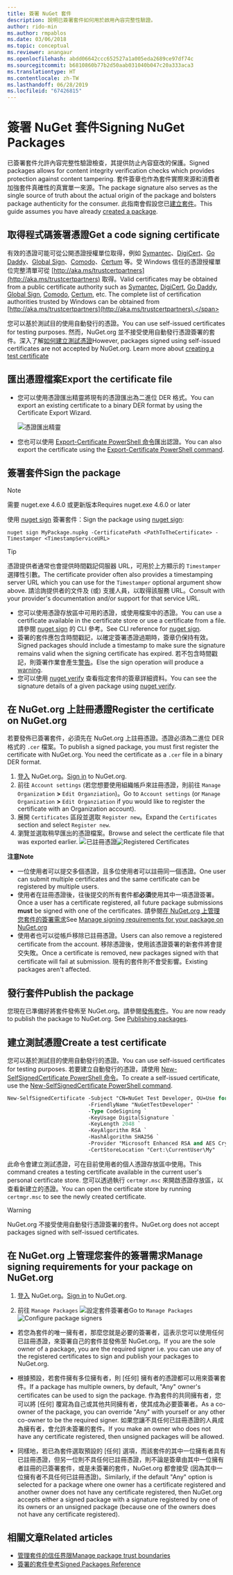 ```yaml
---
title: 簽署 NuGet 套件
description: 說明已簽署套件如何用於啟用內容完整性驗證。
author: rido-min
ms.author: rmpablos
ms.date: 03/06/2018
ms.topic: conceptual
ms.reviewer: anangaur
ms.openlocfilehash: abdd06642ccc652527a1a005eda2689ce97df74c
ms.sourcegitcommit: b6810860b77b2d50aab031040b047c20a333aca3
ms.translationtype: HT
ms.contentlocale: zh-TW
ms.lasthandoff: 06/28/2019
ms.locfileid: "67426815"
---
```

# <a name="signing-nuget-packages"></a><span data-ttu-id="fb59d-103">簽署 NuGet 套件</span><span class="sxs-lookup"><span data-stu-id="fb59d-103">Signing NuGet Packages</span></span>

<span data-ttu-id="fb59d-104">已簽署套件允許內容完整性驗證檢查，其提供防止內容竄改的保護。</span><span class="sxs-lookup"><span data-stu-id="fb59d-104">Signed packages allows for content integrity verification checks which provides protection against content tampering.</span></span> <span data-ttu-id="fb59d-105">套件簽章也作為套件實際來源和消費者加強套件真確性的真實單一來源。</span><span class="sxs-lookup"><span data-stu-id="fb59d-105">The package signature also serves as the single source of truth about the actual origin of the package and bolsters package authenticity for the consumer.</span></span> <span data-ttu-id="fb59d-106">此指南會假設您已[建立套件](creating-a-package.md)。</span><span class="sxs-lookup"><span data-stu-id="fb59d-106">This guide assumes you have already [created a package](creating-a-package.md).</span></span>

## <a name="get-a-code-signing-certificate"></a><span data-ttu-id="fb59d-107">取得程式碼簽署憑證</span><span class="sxs-lookup"><span data-stu-id="fb59d-107">Get a code signing certificate</span></span>

<span data-ttu-id="fb59d-108">有效的憑證可能可從公開憑證授權單位取得，例如 [Symantec](https://trustcenter.websecurity.symantec.com/process/trust/productOptions?productType=SoftwareValidationClass3)、[DigiCert](https://www.digicert.com/code-signing/)、[Go Daddy](https://www.godaddy.com/web-security/code-signing-certificate)、[Global Sign](https://www.globalsign.com/en/code-signing-certificate/)、[Comodo](https://www.comodo.com/e-commerce/code-signing/code-signing-certificate.php)、[Certum](https://www.certum.eu/certum/cert,offer_en_open_source_cs.xml) 等。受 Windows 信任的憑證授權單位完整清單可從 [http://aka.ms/trustcertpartners](http://aka.ms/trustcertpartners) 取得。</span><span class="sxs-lookup"><span data-stu-id="fb59d-108">Valid certificates may be obtained from a public certificate authority such as [Symantec](https://trustcenter.websecurity.symantec.com/process/trust/productOptions?productType=SoftwareValidationClass3), [DigiCert](https://www.digicert.com/code-signing/), [Go Daddy](https://www.godaddy.com/web-security/code-signing-certificate), [Global Sign](https://www.globalsign.com/en/code-signing-certificate/), [Comodo](https://www.comodo.com/e-commerce/code-signing/code-signing-certificate.php), [Certum](https://www.certum.eu/certum/cert,offer_en_open_source_cs.xml), etc. The complete list of certification authorities trusted by Windows can be obtained from [http://aka.ms/trustcertpartners](http://aka.ms/trustcertpartners).</span></span>

<span data-ttu-id="fb59d-109">您可以基於測試目的使用自動發行的憑證。</span><span class="sxs-lookup"><span data-stu-id="fb59d-109">You can use self-issued certificates for testing purposes.</span></span> <span data-ttu-id="fb59d-110">然而，NuGet.org 並不接受使用自動發行憑證簽署的套件。深入了解[如何建立測試憑證](#create-a-test-certificate)</span><span class="sxs-lookup"><span data-stu-id="fb59d-110">However, packages signed using self-issued certificates are not accepted by NuGet.org. Learn more about [creating a test certificate](#create-a-test-certificate)</span></span>

## <a name="export-the-certificate-file"></a><span data-ttu-id="fb59d-111">匯出憑證檔案</span><span class="sxs-lookup"><span data-stu-id="fb59d-111">Export the certificate file</span></span>

* <span data-ttu-id="fb59d-112">您可以使用憑證匯出精靈將現有的憑證匯出為二進位 DER 格式。</span><span class="sxs-lookup"><span data-stu-id="fb59d-112">You can export an existing certificate to a binary DER format by using the Certificate Export Wizard.</span></span>

  ![憑證匯出精靈](../reference/media/CertificateExportWizard.png)

* <span data-ttu-id="fb59d-114">您也可以使用 [Export-Certificate PowerShell 命令](/powershell/module/pkiclient/export-certificate)匯出認證。</span><span class="sxs-lookup"><span data-stu-id="fb59d-114">You can also export the certificate using the [Export-Certificate PowerShell command](/powershell/module/pkiclient/export-certificate).</span></span>

## <a name="sign-the-package"></a><span data-ttu-id="fb59d-115">簽署套件</span><span class="sxs-lookup"><span data-stu-id="fb59d-115">Sign the package</span></span>

> [!note]
> <span data-ttu-id="fb59d-116">需要 nuget.exe 4.6.0 或更新版本</span><span class="sxs-lookup"><span data-stu-id="fb59d-116">Requires nuget.exe 4.6.0 or later</span></span>

<span data-ttu-id="fb59d-117">使用 [nuget sign](../tools/cli-ref-sign.md) 簽署套件：</span><span class="sxs-lookup"><span data-stu-id="fb59d-117">Sign the package using [nuget sign](../tools/cli-ref-sign.md):</span></span>

```cli
nuget sign MyPackage.nupkg -CertificatePath <PathToTheCertificate> -Timestamper <TimestampServiceURL>
```

> [!Tip]
> <span data-ttu-id="fb59d-118">憑證提供者通常也會提供時間戳記伺服器 URL，可用於上方顯示的 `Timestamper` 選擇性引數。</span><span class="sxs-lookup"><span data-stu-id="fb59d-118">The certificate provider often also provides a timestamping server URL which you can use for the `Timestamper` optional argument show above.</span></span> <span data-ttu-id="fb59d-119">請洽詢提供者的文件及 (或) 支援人員，以取得該服務 URL。</span><span class="sxs-lookup"><span data-stu-id="fb59d-119">Consult with your provider's documentation and/or support for that service URL.</span></span>

* <span data-ttu-id="fb59d-120">您可以使用憑證存放區中可用的憑證，或使用檔案中的憑證。</span><span class="sxs-lookup"><span data-stu-id="fb59d-120">You can use a certificate available in the certificate store or use a certificate from a file.</span></span> <span data-ttu-id="fb59d-121">請參閱 [nuget sign](../tools/cli-ref-sign.md) 的 CLI 參考。</span><span class="sxs-lookup"><span data-stu-id="fb59d-121">See CLI reference for [nuget sign](../tools/cli-ref-sign.md).</span></span>
* <span data-ttu-id="fb59d-122">簽署的套件應包含時間戳記，以確定簽署憑證過期時，簽章仍保持有效。</span><span class="sxs-lookup"><span data-stu-id="fb59d-122">Signed packages should include a timestamp to make sure the signature remains valid when the signing certificate has expired.</span></span> <span data-ttu-id="fb59d-123">若不包含時間戳記，則簽署作業會產生[警告](../reference/errors-and-warnings/NU3002.md)。</span><span class="sxs-lookup"><span data-stu-id="fb59d-123">Else the sign operation will produce a [warning](../reference/errors-and-warnings/NU3002.md).</span></span>
* <span data-ttu-id="fb59d-124">您可以使用 [nuget verify](../tools/cli-ref-verify.md) 查看指定套件的簽章詳細資料。</span><span class="sxs-lookup"><span data-stu-id="fb59d-124">You can see the signature details of a given package using [nuget verify](../tools/cli-ref-verify.md).</span></span>

## <a name="register-the-certificate-on-nugetorg"></a><span data-ttu-id="fb59d-125">在 NuGet.org 上註冊憑證</span><span class="sxs-lookup"><span data-stu-id="fb59d-125">Register the certificate on NuGet.org</span></span>

<span data-ttu-id="fb59d-126">若要發佈已簽署套件，必須先在 NuGet.org 上註冊憑證。憑證必須為二進位 DER 格式的 `.cer` 檔案。</span><span class="sxs-lookup"><span data-stu-id="fb59d-126">To publish a signed package, you must first register the certificate with NuGet.org. You need the certificate as a `.cer` file in a binary DER format.</span></span>

1. <span data-ttu-id="fb59d-127">[登入](https://www.nuget.org/users/account/LogOn?returnUrl=%2F) NuGet.org。</span><span class="sxs-lookup"><span data-stu-id="fb59d-127">[Sign in](https://www.nuget.org/users/account/LogOn?returnUrl=%2F) to NuGet.org.</span></span>
1. <span data-ttu-id="fb59d-128">前往 `Account settings` (若您想要使用組織帳戶來註冊憑證，則前往 `Manage Organization` **>** `Edit Organziation`)。</span><span class="sxs-lookup"><span data-stu-id="fb59d-128">Go to `Account settings` (or `Manage Organization` **>** `Edit Organziation` if you would like to register the certificate with an Organization account).</span></span>
1. <span data-ttu-id="fb59d-129">展開 `Certificates` 區段並選取 `Register new`。</span><span class="sxs-lookup"><span data-stu-id="fb59d-129">Expand the `Certificates` section and select `Register new`.</span></span>
1. <span data-ttu-id="fb59d-130">瀏覽並選取稍早匯出的憑證檔案。</span><span class="sxs-lookup"><span data-stu-id="fb59d-130">Browse and select the certficate file that was exported earlier.</span></span>
  <span data-ttu-id="fb59d-131">![已註冊憑證](../reference/media/registered-certs.png)</span><span class="sxs-lookup"><span data-stu-id="fb59d-131">![Registered Certificates](../reference/media/registered-certs.png)</span></span>

<span data-ttu-id="fb59d-132">**注意**</span><span class="sxs-lookup"><span data-stu-id="fb59d-132">**Note**</span></span>
* <span data-ttu-id="fb59d-133">一位使用者可以提交多個憑證，且多位使用者可以註冊同一個憑證。</span><span class="sxs-lookup"><span data-stu-id="fb59d-133">One user can submit multiple certificates and the same certificate can be registered by multiple users.</span></span>
* <span data-ttu-id="fb59d-134">使用者在註冊憑證後，往後提交的所有套件都**必須**使用其中一項憑證簽署。</span><span class="sxs-lookup"><span data-stu-id="fb59d-134">Once a user has a certificate registered, all future package submissions **must** be signed with one of the certificates.</span></span> <span data-ttu-id="fb59d-135">請參閱[在 NuGet.org 上管理您套件的簽署需求](#manage-signing-requirements-for-your-package-on-nugetorg)</span><span class="sxs-lookup"><span data-stu-id="fb59d-135">See [Manage signing requirements for your package on NuGet.org](#manage-signing-requirements-for-your-package-on-nugetorg)</span></span>
* <span data-ttu-id="fb59d-136">使用者也可以從帳戶移除已註冊憑證。</span><span class="sxs-lookup"><span data-stu-id="fb59d-136">Users can also remove a registered certificate from the account.</span></span> <span data-ttu-id="fb59d-137">移除憑證後，使用該憑證簽署的新套件將會提交失敗。</span><span class="sxs-lookup"><span data-stu-id="fb59d-137">Once a certificate is removed, new packages signed with that certificate will fail at submission.</span></span> <span data-ttu-id="fb59d-138">現有的套件則不會受影響。</span><span class="sxs-lookup"><span data-stu-id="fb59d-138">Existing packages aren't affected.</span></span>

## <a name="publish-the-package"></a><span data-ttu-id="fb59d-139">發行套件</span><span class="sxs-lookup"><span data-stu-id="fb59d-139">Publish the package</span></span>

<span data-ttu-id="fb59d-140">您現在已準備好將套件發佈至 NuGet.org。請參閱[發佈套件](../nuget-org/Publish-a-package.md)。</span><span class="sxs-lookup"><span data-stu-id="fb59d-140">You are now ready to publish the package to NuGet.org. See [Publishing packages](../nuget-org/Publish-a-package.md).</span></span>

## <a name="create-a-test-certificate"></a><span data-ttu-id="fb59d-141">建立測試憑證</span><span class="sxs-lookup"><span data-stu-id="fb59d-141">Create a test certificate</span></span>

<span data-ttu-id="fb59d-142">您可以基於測試目的使用自動發行的憑證。</span><span class="sxs-lookup"><span data-stu-id="fb59d-142">You can use self-issued certificates for testing purposes.</span></span> <span data-ttu-id="fb59d-143">若要建立自動發行的憑證，請使用 [New-SelfSignedCertificate PowerShell 命令](/powershell/module/pkiclient/new-selfsignedcertificate)。</span><span class="sxs-lookup"><span data-stu-id="fb59d-143">To create a self-issued certificate, use the [New-SelfSignedCertificate PowerShell command](/powershell/module/pkiclient/new-selfsignedcertificate).</span></span>

```ps
New-SelfSignedCertificate -Subject "CN=NuGet Test Developer, OU=Use for testing purposes ONLY" `
                          -FriendlyName "NuGetTestDeveloper" `
                          -Type CodeSigning `
                          -KeyUsage DigitalSignature `
                          -KeyLength 2048 `
                          -KeyAlgorithm RSA `
                          -HashAlgorithm SHA256 `
                          -Provider "Microsoft Enhanced RSA and AES Cryptographic Provider" `
                          -CertStoreLocation "Cert:\CurrentUser\My" 
```

<span data-ttu-id="fb59d-144">此命令會建立測試憑證，可在目前使用者的個人憑證存放區中使用。</span><span class="sxs-lookup"><span data-stu-id="fb59d-144">This command creates a testing certificate available in the current user's personal certificate store.</span></span> <span data-ttu-id="fb59d-145">您可以透過執行 `certmgr.msc` 來開啟憑證存放區，以查看新建立的憑證。</span><span class="sxs-lookup"><span data-stu-id="fb59d-145">You can open the certificate store by running `certmgr.msc` to see the newly created certificate.</span></span>

> [!Warning]
> <span data-ttu-id="fb59d-146">NuGet.org 不接受使用自動發行憑證簽署的套件。</span><span class="sxs-lookup"><span data-stu-id="fb59d-146">NuGet.org does not accept packages signed with self-issued certificates.</span></span>

## <a name="manage-signing-requirements-for-your-package-on-nugetorg"></a><span data-ttu-id="fb59d-147">在 NuGet.org 上管理您套件的簽署需求</span><span class="sxs-lookup"><span data-stu-id="fb59d-147">Manage signing requirements for your package on NuGet.org</span></span>
1. <span data-ttu-id="fb59d-148">[登入](https://www.nuget.org/users/account/LogOn?returnUrl=%2F) NuGet.org。</span><span class="sxs-lookup"><span data-stu-id="fb59d-148">[Sign in](https://www.nuget.org/users/account/LogOn?returnUrl=%2F) to NuGet.org.</span></span>

1. <span data-ttu-id="fb59d-149">前往 `Manage Packages` 
   ![設定套件簽署者](../reference/media/configure-package-signers.png)</span><span class="sxs-lookup"><span data-stu-id="fb59d-149">Go to `Manage Packages` 
![Configure package signers](../reference/media/configure-package-signers.png)</span></span>

* <span data-ttu-id="fb59d-150">若您為套件的唯一擁有者，那麼您就是必要的簽署者，這表示您可以使用任何已註冊憑證，來簽署自己的套件並發佈至 NuGet.org。</span><span class="sxs-lookup"><span data-stu-id="fb59d-150">If you are the sole owner of a package, you are the required signer i.e. you can use any of the registered certificates to sign and publish your packages to NuGet.org.</span></span>

* <span data-ttu-id="fb59d-151">根據預設，若套件擁有多位擁有者，則 [任何] 擁有者的憑證都可以用來簽署套件。</span><span class="sxs-lookup"><span data-stu-id="fb59d-151">If a package has multiple owners, by default, "Any" owner's certificates can be used to sign the package.</span></span> <span data-ttu-id="fb59d-152">作為套件的共同擁有者，您可以將 [任何] 覆寫為自己或其他共同擁有者，使其成為必要簽署者。</span><span class="sxs-lookup"><span data-stu-id="fb59d-152">As a co-owner of the package, you can override "Any" with yourself or any other co-owner to be the required signer.</span></span> <span data-ttu-id="fb59d-153">如果您讓不具任何已註冊憑證的人員成為擁有者，會允許未簽署的套件。</span><span class="sxs-lookup"><span data-stu-id="fb59d-153">If you make an owner  who does not have any certificate registered, then unsigned packages will be allowed.</span></span> 

* <span data-ttu-id="fb59d-154">同樣地，若已為套件選取預設的 [任何] 選項，而該套件的其中一位擁有者具有已註冊憑證，但另一位則不具任何已註冊憑證，則不論是簽章由其中一位擁有者註冊的已簽署套件，或是未簽署的套件，NuGet.org 都會接受 (因為其中一位擁有者不具任何已註冊憑證)。</span><span class="sxs-lookup"><span data-stu-id="fb59d-154">Similarly, if the default "Any" option is selected for a package where one owner has a certificate registered and another owner does not have any certificate registered, then NuGet.org accepts either a signed package with a signature registered by one of its owners or an unsigned package (because one of the owners does not have any certificate registered).</span></span>

## <a name="related-articles"></a><span data-ttu-id="fb59d-155">相關文章</span><span class="sxs-lookup"><span data-stu-id="fb59d-155">Related articles</span></span>

- [<span data-ttu-id="fb59d-156">管理套件的信任界限</span><span class="sxs-lookup"><span data-stu-id="fb59d-156">Manage package trust boundaries</span></span>](../consume-packages/installing-signed-packages.md)
- [<span data-ttu-id="fb59d-157">簽署的套件參考</span><span class="sxs-lookup"><span data-stu-id="fb59d-157">Signed Packages Reference</span></span>](../reference/Signed-Packages-Reference.md)
